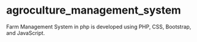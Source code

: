 # agroculture_management_system
Farm Management System in php is developed using PHP, CSS, Bootstrap, and JavaScript. 
